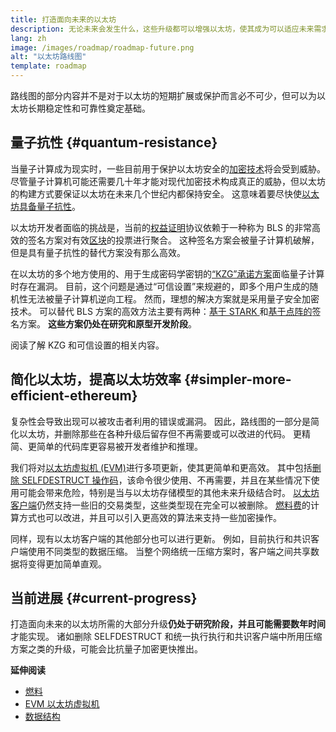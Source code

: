 ```yaml
---
title: 打造面向未来的以太坊
description: 无论未来会发生什么，这些升级都可以增强以太坊，使其成为可以适应未来需求的有韧性、去中心化的基础层。
lang: zh
image: /images/roadmap/roadmap-future.png
alt: "以太坊路线图"
template: roadmap
---
```


路线图的部分内容并不是对于以太坊的短期扩展或保护而言必不可少，但可以为以太坊长期稳定性和可靠性奠定基础。

## 量子抗性 {#quantum-resistance}

当量子计算成为现实时，一些目前用于保护以太坊安全的[加密技术](/glossary/#cryptography)将会受到威胁。 尽管量子计算机可能还需要几十年才能对现代加密技术构成真正的威胁，但以太坊的构建方式要保证以太坊在未来几个世纪内都保持安全。 这意味着要尽快使[以太坊具备量子抗性](https://consensys.net/blog/developers/how-will-quantum-supremacy-affect-blockchain/)。

以太坊开发者面临的挑战是，当前的[权益证明](/glossary/#pos)协议依赖于一种称为 BLS 的非常高效的签名方案对有效[区块](/glossary/#block)的投票进行聚合。 这种签名方案会被量子计算机破解，但是具有量子抗性的替代方案没有那么高效。

在以太坊的多个地方使用的、用于生成密码学密钥的[“KZG”承诺方案](/roadmap/danksharding/#what-is-kzg)面临量子计算时存在漏洞。 目前，这个问题是通过“可信设置”来规避的，即多个用户生成的随机性无法被量子计算机逆向工程。 然而，理想的解决方案就是采用量子安全加密技术。 可以替代 BLS 方案的高效方法主要有两种：[基于 STARK ](https://hackmd.io/@vbuterin/stark_aggregation)和[基于点阵的](https://medium.com/asecuritysite-when-bob-met-alice/so-what-is-lattice-encryption-326ac66e3175)签名方案。 **这些方案仍处在研究和原型开发阶段**。

<ButtonLink variant="outline-color" href="/roadmap/danksharding#what-is-kzg"> 阅读了解 KZG 和可信设置的相关内容。</ButtonLink>

## 简化以太坊，提高以太坊效率 {#simpler-more-efficient-ethereum}

复杂性会导致出现可以被攻击者利用的错误或漏洞。 因此，路线图的一部分是简化以太坊，并删除那些在各种升级后留存但不再需要或可以改进的代码。 更精简、更简单的代码库更容易被开发者维护和推理。

我们将对[以太坊虚拟机 (EVM)](/developers/docs/evm)进行多项更新，使其更简单和更高效。 其中包括[删除 SELFDESTRUCT 操作码](https://hackmd.io/@vbuterin/selfdestruct)，该命令很少使用、不再需要，并且在某些情况下使用可能会带来危险，特别是当与以太坊存储模型的其他未来升级结合时。 [以太坊客户端](/glossary/#consensus-client)仍然支持一些旧的交易类型，这些类型现在完全可以被删除。 [燃料费](/glossary/#gas)的计算方式也可以改进，并且可以引入更高效的算法来支持一些加密操作。

同样，现有以太坊客户端的其他部分也可以进行更新。 例如，目前执行和共识客户端使用不同类型的数据压缩。 当整个网络统一压缩方案时，客户端之间共享数据将变得更加简单直观。

## 当前进展 {#current-progress}

打造面向未来的以太坊所需的大部分升级**仍处于研究阶段，并且可能需要数年时间**才能实现。 诸如删除 SELFDESTRUCT 和统一执行执行和共识客户端中所用压缩方案之类的升级，可能会比抗量子加密更快推出。

**延伸阅读**

- [燃料](/developers/docs/gas)
- [EVM 以太坊虚拟机](/developers/docs/evm)
- [数据结构](/developers/docs/data-structures-and-encoding)
